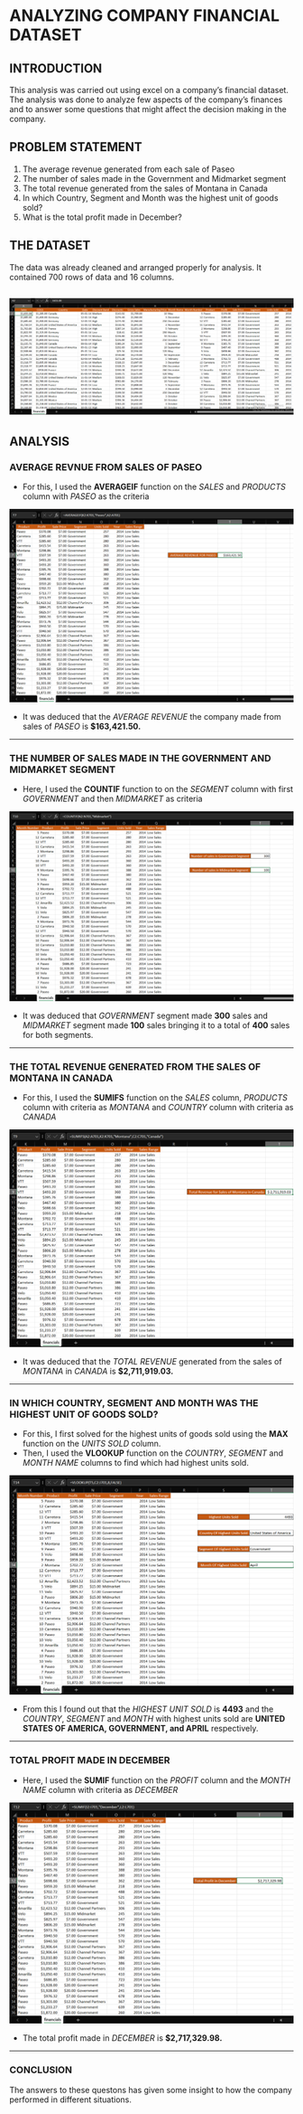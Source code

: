 # ANALYZING COMPANY FINANCIAL DATASET

## INTRODUCTION
This analysis was carried out using excel on a company’s financial dataset. The analysis was done to analyze few aspects of the company’s finances and to answer some questions that might affect the decision making in the company.

## PROBLEM STATEMENT
1. The average revenue generated from each sale of Paseo
2. The number of sales made in the Government and Midmarket segment
3. The total revenue generated from the sales of Montana in Canada
4. In which Country, Segment and Month was the highest unit of goods sold?
5. What is the total profit made in December?

## THE DATASET
The data was already cleaned and arranged properly for analysis. It contained 700 rows of data and 16 columns.

![](Financials0.1.png)
---

## ANALYSIS

### AVERAGE REVNUE FROM SALES OF PASEO

- For this, I used the **AVERAGEIF** function on the _SALES_ and _PRODUCTS_ column with _PASEO_ as the criteria

![](AR4P.png)

- It was deduced that the _AVERAGE REVENUE_ the company made from sales of _PASEO_ is **$163,421.50.**
---

### THE NUMBER OF SALES MADE IN THE GOVERNMENT AND MIDMARKET SEGMENT

- Here, I used the **COUNTIF** function to on the _SEGMENT_ column with first _GOVERNMENT_ and then _MIDMARKET_ as criteria

![](NoSMS.png)

- It was deduced that _GOVERNMENT_ segment made **300** sales and _MIDMARKET_ segment made **100** sales bringing it to a total of **400** sales for both segments.
---

### THE TOTAL REVENUE GENERATED FROM THE SALES OF MONTANA IN CANADA

- For this, I used the **SUMIFS** function on the _SALES_ column, _PRODUCTS_ column with criteria as _MONTANA_ and _COUNTRY_ column with criteria as _CANADA_

![](TSMC.png)

- It was deduced that the _TOTAL REVENUE_ generated from the sales of _MONTANA_ in _CANADA_ is **$2,711,919.03.**
---

### IN WHICH COUNTRY, SEGMENT AND MONTH WAS THE HIGHEST UNIT OF GOODS SOLD?

- For this, I first solved for the highest units of goods sold using the **MAX** function on the _UNITS SOLD_ column.
- Then, I used the **VLOOKUP** function on the _COUNTRY_, _SEGMENT_ and _MONTH NAME_ columns to find which had highest units sold.

![](MHUS.png)

- From this I found out that the _HIGHEST UNIT SOLD_ is **4493** and the _COUNTRY_, _SEGMENT_ and _MONTH_ with highest units sold are **UNITED STATES OF AMERICA, GOVERNMENT, and APRIL** respectively.
---

### TOTAL PROFIT MADE IN DECEMBER
- Here, I used the **SUMIF** function on the _PROFIT_ column and the _MONTH NAME_ column with criteria as _DECEMBER_

![](TPD.png)

- The total profit made in _DECEMBER_ is **$2,717,329.98.**
---

### CONCLUSION
The answers to these questons has given some insight to how the company performed in different situations.




